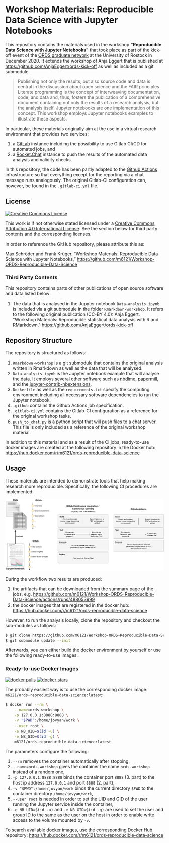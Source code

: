 # Workshop Materials: Reproducible Data Science with Jupyter Notebooks

This repository contains the materials used in the workshop **"Reproducible Data Science with Jupyter Notebooks"** that took place as part of the kick-off event of the [ORDS graduate network](https://www.uni-rostock.de/forschung/nachwuchsfoerderung/graduiertenakademie/netzwerke/ords/) at the University of Rostock in December 2020.
It extends the workshop of Anja Eggert that is published at https://github.com/AnjaEggert/ords-kick-off as well as included as a git submodule.

> Publishing not only the results, but also source code and data is central in the discussion about open science and the FAIR principles.
> Literate programming is the concept of interweaving documentation, code, and data and, thus, fosters the publication of a comprehensive document containing not only the results of a research analysis, but the analysis itself.
> Jupyter notebooks are one implementation of this concept.
> This workshop employs Jupyter notebooks examples to illustrate these aspects.

In particular, these materials originally aim at the use in a virtual research environment that provides two services:

1. a [GitLab](https://about.gitlab.com/) instance including the possibility to use Gitlab CI/CD for automated jobs, and
2. a [Rocket.Chat](https://rocket.chat/) instance to push the results of the automated data analysis and validity checks.

In this repository, the code has been partly adapted to the [Github Actions](https://docs.github.com/en/actions) infrastructure so that everything except for the reporting via a chat message runs analogously.
The original Gitlab-CI configuration can, however, be found in the `.gitlab-ci.yml` file.

## License

[![Creative Commons License](https://i.creativecommons.org/l/by/4.0/88x31.png)](http://creativecommons.org/licenses/by/4.0/)

This work is if not otherwise stated licensed under a [Creative Commons Attribution 4.0 International License](http://creativecommons.org/licenses/by/4.0/).
See the section below for third party contents and the corresponding licenses.

In order to reference the GitHub repository, please attribute this as:

Max Schröder and Frank Krüger. “Workshop Materials: Reproducible Data Science with Jupyter Notebooks,” https://github.com/m6121/Workshop-ORDS-Reproducible-Data-Science

### Third Party Contents

This repository contains parts of other publications of open source software and data listed below:

1. The data that is analysed in the Jupyter notebook `Data-analysis.ipynb` is included via a git submodule in the folder `Rmarkdown-workshop`. It refers to the following original publication (CC-BY 4.0):
   Anja Eggert. "Workshop Materials: Reproducible statistical data analysis with R and RMarkdown," https://github.com/AnjaEggert/ords-kick-off


## Repository Structure

The repository is structured as follows:

1. `Rmarkdown-workshop` is a git submodule that contains the original analysis written in Rmarkdown as well as the data that will be analysed.
2. `Data-analysis.ipynb` is the Jupyter notebook example that will analyse the data. It employs several other software such as [nbdime](https://github.com/jupyter/nbdime), [papermill](https://github.com/nteract/papermill), and the [jupyter-contrib-nbextensions](https://jupyter-contrib-nbextensions.readthedocs.io/).
3. `Dockerfile` as well as the `requirements.txt` specify the computing environment including all necessary software dependencies to run the Jupyter notebook.
4. `.github` contains the Github Actions job specification.
5. `.gitlab-ci.yml` contains the Gitlab-CI configuration as a reference for the original workshop tasks.
6. `push_to_chat.py` is a python script that will push files to a chat server. This file is only included as a reference of the original workshop material.

In addition to this material and as a result of the CI jobs, ready-to-use docker images are created at the following repository in the Docker hub: https://hub.docker.com/r/m6121/ords-reproducible-data-science

## Usage

These materials are intended to demonstrate tools that help making research more reproducible.
Specifically, the following CI procedures are implemented:

![CI overview](doc/overview.png "CI overview")

During the workflow two results are produced:

1. the artifacts that can be downloaded from the summary page of the jobs, e.g. https://github.com/m6121/Workshop-ORDS-Reproducible-Data-Science/actions/runs/488053999
2. the docker images that are registered in the docker hub: https://hub.docker.com/r/m6121/ords-reproducible-data-science

However, to run the analysis locally, clone the repository and checkout the sub-modules as follows:

```bash
$ git clone https://github.com/m6121/Workshop-ORDS-Reproducible-Data-Science.git
$ git submodule update --init
```
Afterwards, you can either build the docker environment by yourself or use the following ready-to-use images.

### Ready-to-use Docker Images

[![docker pulls](https://img.shields.io/docker/pulls/m6121/ords-reproducible-data-science.svg)](https://hub.docker.com/r/m6121/ords-reproducible-data-science/) [![docker stars](https://img.shields.io/docker/stars/m6121/ords-reproducible-data-science.svg)](https://hub.docker.com/r/m6121/ords-reproducible-data-science/)

The probably easiest way is to use the corresponding docker image: `m6121/ords-reproducible-data-science:latest`:

```bash
$ docker run --rm \
    --name=ords-workshop \
    -p 127.0.0.1:8888:8888 \
    -v "$PWD":/home/jovyan/work \
    --user root \
    -e NB_UID=$(id -u) \
    -e NB_GID=$(id -g) \
    m6121/ords-reproducible-data-science:latest
```
The parameters configure the following:

1. `--rm` removes the container automatically after stopping,
2. `--name=ords-workshop` gives the container the name `ords-workshop` instead of a random one,
3. `-p 127.0.0.1:8888:8888` binds the container port `8888` (3. part) to the host ip address `127.0.0.1` and port `8888` (2. part),
4. `-v "$PWD":/home/jovyan/work` binds the current directory `$PWD` to the container directory `/home/jovyan/work`,
5. `--user root` is needed in order to set the UID and GID of the user running the Jupyter service inside the container,
6. `-e NB_UID=$(id -u)` and `-e NB_GID=$(id -g)` are used to set the user and group ID to the same as the user on the host in order to enable write access to the volume mounted by `-v`.

To search available docker images, use the corresponding Docker Hub repository: https://hub.docker.com/r/m6121/ords-reproducible-data-science
